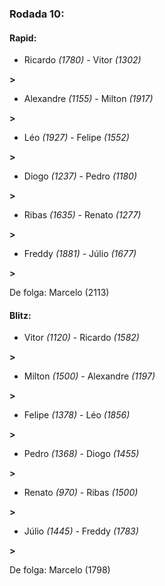 ### Rodada 10:

#### Rapid:

* Ricardo *(1780)*     -     Vitor *(1302)*

 **>** 
* Alexandre *(1155)*     -     Milton *(1917)*

 **>** 
* Léo *(1927)*     -     Felipe *(1552)*

 **>** 
* Diogo *(1237)*     -     Pedro *(1180)*

 **>** 
* Ribas *(1635)*     -     Renato *(1277)*

 **>** 
* Freddy *(1881)*     -     Júlio *(1677)*

 **>** 

De folga: Marcelo (2113)

#### Blitz:

* Vitor *(1120)*     -     Ricardo *(1582)*

 **>** 
* Milton *(1500)*     -     Alexandre *(1197)*

 **>** 
* Felipe *(1378)*     -     Léo *(1856)*

 **>** 
* Pedro *(1368)*     -     Diogo *(1455)*

 **>** 
* Renato *(970)*     -     Ribas *(1500)*

 **>** 
* Júlio *(1445)*     -     Freddy *(1783)*

 **>** 

De folga: Marcelo (1798)

